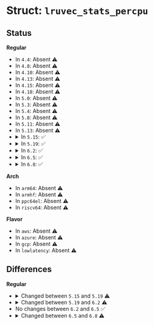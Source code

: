 # Struct: <code>lruvec_stats_percpu</code>

## Status
<b>Regular</b>
<ul>
<li>
In <code>4.4</code>: Absent ⚠️
</li>
<li>
In <code>4.8</code>: Absent ⚠️
</li>
<li>
In <code>4.10</code>: Absent ⚠️
</li>
<li>
In <code>4.13</code>: Absent ⚠️
</li>
<li>
In <code>4.15</code>: Absent ⚠️
</li>
<li>
In <code>4.18</code>: Absent ⚠️
</li>
<li>
In <code>5.0</code>: Absent ⚠️
</li>
<li>
In <code>5.3</code>: Absent ⚠️
</li>
<li>
In <code>5.4</code>: Absent ⚠️
</li>
<li>
In <code>5.8</code>: Absent ⚠️
</li>
<li>
In <code>5.11</code>: Absent ⚠️
</li>
<li>
In <code>5.13</code>: Absent ⚠️
</li>
<li>
<details>
<summary>In <code>5.15</code>: ✅</summary>

```c
struct lruvec_stats_percpu {
    long int state[39];
    long int state_prev[39];
};
```
</details>
</li>
<li>
<details>
<summary>In <code>5.19</code>: ✅</summary>

```c
struct lruvec_stats_percpu {
    long int state[41];
    long int state_prev[41];
};
```
</details>
</li>
<li>
<details>
<summary>In <code>6.2</code>: ✅</summary>

```c
struct lruvec_stats_percpu {
    long int state[43];
    long int state_prev[43];
};
```
</details>
</li>
<li>
<details>
<summary>In <code>6.5</code>: ✅</summary>

```c
struct lruvec_stats_percpu {
    long int state[43];
    long int state_prev[43];
};
```
</details>
</li>
<li>
<details>
<summary>In <code>6.8</code>: ✅</summary>

```c
struct lruvec_stats_percpu {
    long int state[46];
    long int state_prev[46];
};
```
</details>
</li>
</ul>
<b>Arch</b>
<ul>
<li>
In <code>arm64</code>: Absent ⚠️
</li>
<li>
In <code>armhf</code>: Absent ⚠️
</li>
<li>
In <code>ppc64el</code>: Absent ⚠️
</li>
<li>
In <code>riscv64</code>: Absent ⚠️
</li>
</ul>
<b>Flavor</b>
<ul>
<li>
In <code>aws</code>: Absent ⚠️
</li>
<li>
In <code>azure</code>: Absent ⚠️
</li>
<li>
In <code>gcp</code>: Absent ⚠️
</li>
<li>
In <code>lowlatency</code>: Absent ⚠️
</li>
</ul>

## Differences
<b>Regular</b>
<ul>
<li>
<details>
<summary>Changed between <code>5.15</code> and <code>5.19</code> ⚠️</summary>
<ul>
<li>
<b>Field type changed. </b>
<code>long int state[39]</code> ➡️ <code>long int state[41]</code>
</li>
<li>
<b>Field type changed. </b>
<code>long int state_prev[39]</code> ➡️ <code>long int state_prev[41]</code>
</li>
</ul>
</details>
</li>
<li>
<details>
<summary>Changed between <code>5.19</code> and <code>6.2</code> ⚠️</summary>
<ul>
<li>
<b>Field type changed. </b>
<code>long int state[41]</code> ➡️ <code>long int state[43]</code>
</li>
<li>
<b>Field type changed. </b>
<code>long int state_prev[41]</code> ➡️ <code>long int state_prev[43]</code>
</li>
</ul>
</details>
</li>
<li>
No changes between <code>6.2</code> and <code>6.5</code> ✅
</li>
<li>
<details>
<summary>Changed between <code>6.5</code> and <code>6.8</code> ⚠️</summary>
<ul>
<li>
<b>Field type changed. </b>
<code>long int state[43]</code> ➡️ <code>long int state[46]</code>
</li>
<li>
<b>Field type changed. </b>
<code>long int state_prev[43]</code> ➡️ <code>long int state_prev[46]</code>
</li>
</ul>
</details>
</li>
</ul>
